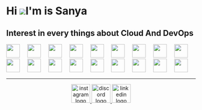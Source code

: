 Hi ![](https://user-images.githubusercontent.com/18350557/176309783-0785949b-9127-417c-8b55-ab5a4333674e.gif)I'm is Sanya 
=============================================================================================================================

Interest in every things about Cloud And DevOps
------------------------------------------

<div align=""center"">
    <img src="https://cdn.jsdelivr.net/gh/devicons/devicon@latest/icons/kubernetes/kubernetes-original.svg"width="36"  />
    <img width="12" />
    <img src="https://cdn.jsdelivr.net/gh/devicons/devicon/icons/terraform/terraform-original.svg"width="36"  />
    <img width="12" />
    <img src="https://cdn.jsdelivr.net/gh/devicons/devicon@latest/icons/helm/helm-original.svg"width="36"  />
    <img width="12" />
    <img src="https://cdn.jsdelivr.net/gh/devicons/devicon@latest/icons/bash/bash-original.svg"width="36"  />
    <img width="12" />
    <img src="https://cdn.jsdelivr.net/gh/devicons/devicon@latest/icons/docker/docker-plain-wordmark.svg"width="36"  />
    <img width="12" />
    <img src="https://cdn.jsdelivr.net/gh/devicons/devicon@latest/icons/githubactions/githubactions-plain.svg"width="36"  />
    <img width="12" />
    <img src="https://cdn.jsdelivr.net/gh/devicons/devicon@latest/icons/amazonwebservices/amazonwebservices-original-wordmark.svg"width="36" />
    <img width="12" />
    <img src="https://cdn.jsdelivr.net/gh/devicons/devicon@latest/icons/azure/azure-original.svg"width="36"  />
    <img width="12" />
    <img src="https://cdn.jsdelivr.net/gh/devicons/devicon@latest/icons/python/python-original.svg" width="36" />
    <img width="12" />
    <img src="https://cdn.jsdelivr.net/gh/devicons/devicon@latest/icons/linux/linux-original.svg"width="36" />
    <img width="12" /> 
    <img src="https://cdn.jsdelivr.net/gh/devicons/devicon@latest/icons/rancher/rancher-original-wordmark.svg"width="36" />    
    <img width="12" />
    <img src="https://cdn.jsdelivr.net/gh/devicons/devicon@latest/icons/java/java-original.svg"width="36" />
    <img width="12" />
    <img src="https://cdn.jsdelivr.net/gh/devicons/devicon@latest/icons/javascript/javascript-original.svg"width="36"/>
    <img width="12" />
    <img src="https://cdn.jsdelivr.net/gh/devicons/devicon@latest/icons/express/express-original.svg"width="36"/>
    <img width="12" />
    <img src="https://cdn.jsdelivr.net/gh/devicons/devicon@latest/icons/nextjs/nextjs-original.svg"width="36"/>
    <img width="12" />
    <img src="https://cdn.jsdelivr.net/gh/devicons/devicon@latest/icons/socketio/socketio-original.svg"width="36" />
    <img width="12" />
    <img src="https://cdn.jsdelivr.net/gh/devicons/devicon@latest/icons/mongodb/mongodb-original.svg"width="36"  />
    <img width="12" />
    <img src="https://cdn.jsdelivr.net/gh/devicons/devicon@latest/icons/mariadb/mariadb-original.svg"width="36"  />   
</div>

------------------------------------------

<div align="center"> 
    <a href="https://www.instagram.com/usm_sanya/" target="_blank">
        <img src="https://img.icons8.com/?size=100&id=32292&format=png&color=FFFFFF" height="50" alt="instagram logo"  />
    </a>
    <a href="https://discordapp.com/users/champ_23" target="_blank">
        <img src="https://img.icons8.com/?size=100&id=25627&format=png&color=FFFFFF" height="50" alt="discord logo"  />
    </a>
    <a href="https://www.linkedin.com/in/sanya-tangsook-82028b239/" target="_blank">
        <img src="https://img.icons8.com/?size=100&id=447&format=png&color=FFFFFF" height="50" alt="linkedin logo"  />
    </a>
</div>
